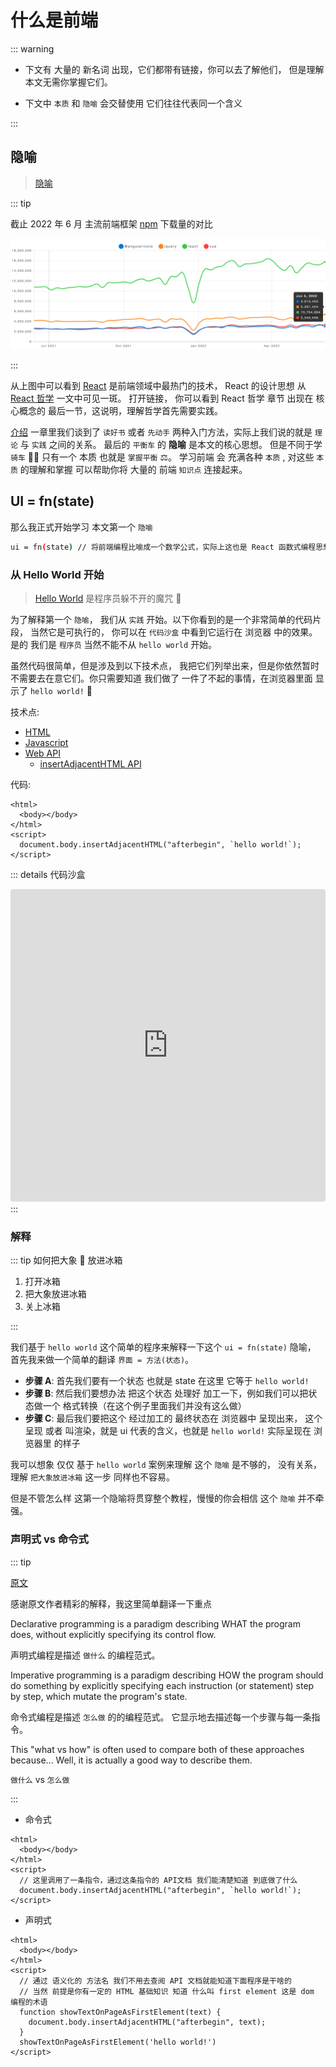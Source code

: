 # 什么是前端

::: warning

- 下文有 大量的 新名词 出现，它们都带有链接，你可以去了解他们， 但是理解本文无需你掌握它们。

- 下文中 `本质` 和 `隐喻` 会交替使用 它们往往代表同一个含义

:::

## 隐喻

> [隐喻](https://www.grammarly.com/blog/metaphor/)

::: tip

截止 2022 年 6 月 主流前端框架 [npm](https://www.npmjs.com/) 下载量的对比

![npm trends](/images/frontend-npm-trends.png)

:::

从上图中可以看到 [React](https://zh-hans.reactjs.org/) 是前端领域中最热门的技术， React 的设计思想 从 [React 哲学](https://zh-hans.reactjs.org/docs/thinking-in-react.html) 一文中可见一斑。 打开链接， 你可以看到 React 哲学 章节 出现在 核心概念的 最后一节，这说明，理解哲学首先需要实践。

[介绍](/zh/frontend/) 一章里我们谈到了 `读好书` 或者 `先动手` 两种入门方法，实际上我们说的就是 `理论` 与 `实践` 之间的关系。 最后的 `平衡车` 的 **隐喻** 是本文的核心思想。 但是不同于学 `骑车` :biking_man: 只有一个 本质 也就是 `掌握平衡` :balance_scale:。 学习前端 会 充满各种 `本质` , 对这些 `本质` 的理解和掌握 可以帮助你将 大量的 前端 `知识点` 连接起来。

## UI = fn(state)

那么我正式开始学习 本文第一个 `隐喻`

```bash
ui = fn(state) // 将前端编程比喻成一个数学公式，实际上这也是 React 函数式编程思想
```

### 从 Hello World 开始

> [Hello World](https://zh.wikipedia.org/wiki/Hello_World) 是程序员躲不开的魔咒 :ghost:

为了解释第一个 `隐喻`， 我们从 `实践` 开始。以下你看到的是一个非常简单的代码片段， 当然它是可执行的， 你可以在 `代码沙盒` 中看到它运行在 浏览器 中的效果。是的 我们是 `程序员` 当然不能不从 `hello world` 开始。

虽然代码很简单，但是涉及到以下技术点， 我把它们列举出来，但是你依然暂时不需要去在意它们。你只需要知道 我们做了 一件了不起的事情，在浏览器里面 显示了 `hello world!` :100:

技术点:

- [HTML](https://developer.mozilla.org/zh-CN/docs/Learn/HTML)
- [Javascript](https://developer.mozilla.org/en-US/docs/Learn/JavaScript)
- [Web API](https://developer.mozilla.org/zh-CN/docs/Web/API)
  - [insertAdjacentHTML API](https://developer.mozilla.org/zh-CN/docs/Web/API/Element/insertAdjacentHTML)

代码:

```html{5}
<html>
  <body></body>
</html>
<script>
  document.body.insertAdjacentHTML("afterbegin", `hello world!`);
</script>
```

::: details 代码沙盒

<iframe src="https://codesandbox.io/embed/hello-dom-mnfed7?fontsize=14&hidenavigation=1&theme=dark"
     style="width:100%; height:500px; border:0; border-radius: 4px; overflow:hidden;"
     title="hello-dom"
     allow="accelerometer; ambient-light-sensor; camera; encrypted-media; geolocation; gyroscope; hid; microphone; midi; payment; usb; vr; xr-spatial-tracking"
     sandbox="allow-forms allow-modals allow-popups allow-presentation allow-same-origin allow-scripts"
   ></iframe>
:::

### 解释

::: tip
如何把大象 :elephant: 放进冰箱

1. 打开冰箱
2. 把大象放进冰箱
3. 关上冰箱

:::

我们基于 `hello world` 这个简单的程序来解释一下这个 `ui = fn(state)` 隐喻， 首先我来做一个简单的翻译 `界面 = 方法(状态)`。

- **步骤 A**: 首先我们要有一个状态 也就是 state 在这里 它等于 `hello world!`
- **步骤 B**: 然后我们要想办法 把这个状态 处理好 加工一下，例如我们可以把状态做一个 格式转换（在这个例子里面我们并没有这么做）
- **步骤 C**: 最后我们要把这个 经过加工的 最终状态在 浏览器中 呈现出来， 这个呈现 或者 叫渲染，就是 ui 代表的含义，也就是 `hello world!` 实际呈现在 浏览器里 的样子

我可以想象 仅仅 基于 `hello world` 案例来理解 这个 `隐喻` 是不够的， 没有关系， 理解 `把大象放进冰箱` 这一步 同样也不容易。

但是不管怎么样 这第一个隐喻将贯穿整个教程，慢慢的你会相信 这个 `隐喻` 并不牵强。

### 声明式 vs 命令式

::: tip

[原文](https://dev.to/ruizb/declarative-vs-imperative-4a7l#:~:text=Declarative%20programming%20is%20a%20paradigm,which%20mutate%20the%20program's%20state.)

感谢原文作者精彩的解释，我这里简单翻译一下重点

Declarative programming is a paradigm describing WHAT the program does, without explicitly specifying its control flow.

声明式编程是描述 `做什么` 的编程范式。

Imperative programming is a paradigm describing HOW the program should do something by explicitly specifying each instruction (or statement) step by step, which mutate the program's state.

命令式编程是描述 `怎么做` 的的编程范式。 它显示地去描述每一个步骤与每一条指令。

This "what vs how" is often used to compare both of these approaches because... Well, it is actually a good way to describe them.

`做什么` vs `怎么做`

:::

- 命令式

```html{5}
<html>
  <body></body>
</html>
<script>
  // 这里调用了一条指令，通过这条指令的 API文档 我们能清楚知道 到底做了什么
  document.body.insertAdjacentHTML("afterbegin", `hello world!`);
</script>
```

- 声明式

```html{5-6}
<html>
  <body></body>
</html>
<script>
  // 通过 语义化的 方法名 我们不用去查阅 API 文档就能知道下面程序是干啥的
  // 当然 前提是你有一定的 HTML 基础知识 知道 什么叫 first element 这是 dom 编程的术语
  function showTextOnPageAsFirstElement(text) {
    document.body.insertAdjacentHTML("afterbegin", text);
  }
  showTextOnPageAsFirstElement('hello world!')
</script>
```

